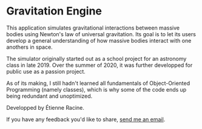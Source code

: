 # Gravitation Engine

This application simulates gravitational interactions between massive bodies using Newton's law of universal gravitation.
Its goal is to let its users develop a general understanding of how massive bodies interact with one anothers in space.

The simulator originally started out as a school project for an astronomy class in late 2019.
Over the summer of 2020, it was further developped for public use as a passion project.

As of its making, I still hadn't learned all fundamentals of Object-Oriented Programming (namely classes), 
which is why some of the code ends up being redundant and unoptimized.


Developped by Étienne Racine.

If you have any feedback you'd like to share, [send me an email](mailto:e_acine@live.concorida.ca).
